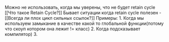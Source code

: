Можно не использовать, когда мы уверены, что не будет retain cycle [[Что такое Retain Cycle?]] Бывает ситуации когда retain cycle полезен - [[Всегда ли плох цикл сильных ссылок?]]
Примеры: 
	1. Когда мы используем замыкание в качестве какой то глобальной функции(потому что скоуп котором она лежит != класс)
	2. Когда подсказывает компилятор)
	3. 